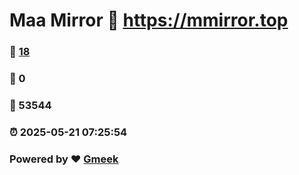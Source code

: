 # Maa Mirror :link: https://mmirror.top 
### :page_facing_up: [18](https://mmirror.top/tag.html) 
### :speech_balloon: 0 
### :hibiscus: 53544 
### :alarm_clock: 2025-05-21 07:25:54 
### Powered by :heart: [Gmeek](https://github.com/Meekdai/Gmeek)
